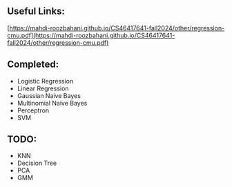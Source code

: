 ## Useful Links:
[https://mahdi-roozbahani.github.io/CS46417641-fall2024/other/regression-cmu.pdf](https://mahdi-roozbahani.github.io/CS46417641-fall2024/other/regression-cmu.pdf)

## Completed:
- Logistic Regression
- Linear Regression
- Gaussian Naive Bayes
- Multinomial Naive Bayes
- Perceptron
- SVM

## TODO:
- KNN
- Decision Tree
- PCA
- GMM
